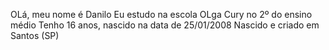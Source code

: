 OLá, meu nome é Danilo 
Eu estudo na escola OLga Cury no 2º do ensino médio 
Tenho 16 anos, nascido na data de 25/01/2008 
Nascido e criado em Santos (SP)
